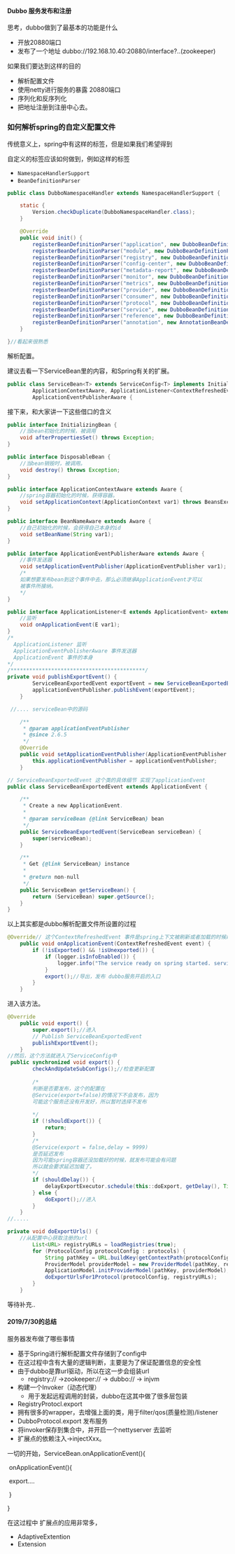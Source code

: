 #### Dubbo 服务发布和注册

思考，dubbo做到了最基本的功能是什么

* 开放20880端口
* 发布了一个地址 dubbo://192.168.10.40:20880/interface?..(zookeeper)

如果我们要达到这样的目的

* 解析配置文件
* 使用netty进行服务的暴露 20880端口
* 序列化和反序列化
* 把地址注册到注册中心去。

### 如何解析spring的自定义配置文件

传统意义上，spring中有<bean>这样的标签，但是如果我们希望得到

自定义的标签应该如何做到，例如<Pop>这样的标签

* `NamespaceHandlerSupport`
* `BeanDefinitionParser`

```java
public class DubboNamespaceHandler extends NamespaceHandlerSupport {

    static {
        Version.checkDuplicate(DubboNamespaceHandler.class);
    }

    @Override
    public void init() {
        registerBeanDefinitionParser("application", new DubboBeanDefinitionParser(ApplicationConfig.class, true));
        registerBeanDefinitionParser("module", new DubboBeanDefinitionParser(ModuleConfig.class, true));
        registerBeanDefinitionParser("registry", new DubboBeanDefinitionParser(RegistryConfig.class, true));
        registerBeanDefinitionParser("config-center", new DubboBeanDefinitionParser(ConfigCenterBean.class, true));
        registerBeanDefinitionParser("metadata-report", new DubboBeanDefinitionParser(MetadataReportConfig.class, true));
        registerBeanDefinitionParser("monitor", new DubboBeanDefinitionParser(MonitorConfig.class, true));
        registerBeanDefinitionParser("metrics", new DubboBeanDefinitionParser(MetricsConfig.class, true));
        registerBeanDefinitionParser("provider", new DubboBeanDefinitionParser(ProviderConfig.class, true));
        registerBeanDefinitionParser("consumer", new DubboBeanDefinitionParser(ConsumerConfig.class, true));
        registerBeanDefinitionParser("protocol", new DubboBeanDefinitionParser(ProtocolConfig.class, true));
        registerBeanDefinitionParser("service", new DubboBeanDefinitionParser(ServiceBean.class, true));
        registerBeanDefinitionParser("reference", new DubboBeanDefinitionParser(ReferenceBean.class, false));
        registerBeanDefinitionParser("annotation", new AnnotationBeanDefinitionParser());
    }

}//看起来很熟悉
```

解析配置。

建议去看一下ServiceBean里的内容，和Spring有关的扩展。

```java
public class ServiceBean<T> extends ServiceConfig<T> implements InitializingBean, DisposableBean,
        ApplicationContextAware, ApplicationListener<ContextRefreshedEvent>, BeanNameAware,
        ApplicationEventPublisherAware {

```

接下来，和大家讲一下这些借口的含义

```java
public interface InitializingBean {
    //当bean初始化的时候，被调用
    void afterPropertiesSet() throws Exception;
}

public interface DisposableBean {
    //当bean销毁时，被调用。
    void destroy() throws Exception;
}

public interface ApplicationContextAware extends Aware {
    //spring容器初始化的时候，获得容器。
    void setApplicationContext(ApplicationContext var1) throws BeansException;
}

public interface BeanNameAware extends Aware {
    //自己初始化的时候，会获得自己本身的id
    void setBeanName(String var1);
}

public interface ApplicationEventPublisherAware extends Aware {
    //事件发送器
    void setApplicationEventPublisher(ApplicationEventPublisher var1);
	/*
	如果想要发布bean到这个事件中去，那么必须继承ApplicationEvent才可以
	被事件所接纳。
	*/
}

public interface ApplicationListener<E extends ApplicationEvent> extends EventListener {
    //监听
    void onApplicationEvent(E var1);
}
/*
  ApplicationListener 监听
  ApplicationEventPublisherAware 事件发送器
  ApplicationEvent 事件的本身
*/
/*******************************************/
private void publishExportEvent() {
        ServiceBeanExportedEvent exportEvent = new ServiceBeanExportedEvent(this);
        applicationEventPublisher.publishEvent(exportEvent);
    }

 //.... serviceBean中的源码

    /**
     * @param applicationEventPublisher
     * @since 2.6.5
     */
    @Override
    public void setApplicationEventPublisher(ApplicationEventPublisher applicationEventPublisher) {
        this.applicationEventPublisher = applicationEventPublisher;
    }

// ServiceBeanExportedEvent 这个类的具体细节 实现了applicationEvent
public class ServiceBeanExportedEvent extends ApplicationEvent {

    /**
     * Create a new ApplicationEvent.
     *
     * @param serviceBean {@link ServiceBean} bean
     */
    public ServiceBeanExportedEvent(ServiceBean serviceBean) {
        super(serviceBean);
    }

    /**
     * Get {@link ServiceBean} instance
     *
     * @return non-null
     */
    public ServiceBean getServiceBean() {
        return (ServiceBean) super.getSource();
    }
}

```

以上其实都是dubbo解析配置文件所设置的过程

```java
@Override// 这个ContextRefreshedEvent 事件是spring上下文被刷新或者加载的时候刷新
    public void onApplicationEvent(ContextRefreshedEvent event) {
        if (!isExported() && !isUnexported()) {
            if (logger.isInfoEnabled()) {
                logger.info("The service ready on spring started. service: " + getInterface());
            }
            export();//导出，发布 dubbo服务开启的入口
        }
    }
```

进入该方法。

```java
@Override
    public void export() {
        super.export();//进入
        // Publish ServiceBeanExportedEvent
        publishExportEvent();
    }
//然后，这个方法就进入了ServiceConfig中
 public synchronized void export() {
        checkAndUpdateSubConfigs();//检查更新配置
	
     	/*
     	判断是否要发布，这个的配置在
     	@Service(export=false)的情况下不会发布，因为
     	可能这个服务还没有开发好，所以暂时选择不发布
     	
     	*/
        if (!shouldExport()) {
            return;
        }
		/*
		@Service(export = false,delay = 9999)
		是否延迟发布
		因为可能spring容器还没加载好的时候，就发布可能会有问题
		所以就会要求延迟加载了。
		*/
        if (shouldDelay()) {
            delayExportExecutor.schedule(this::doExport, getDelay(), TimeUnit.MILLISECONDS);
        } else {
            doExport();//进入
        }
    }
//.....

private void doExportUrls() {
    //从配置中心获取注册的url
        List<URL> registryURLs = loadRegistries(true);
        for (ProtocolConfig protocolConfig : protocols) {
            String pathKey = URL.buildKey(getContextPath(protocolConfig).map(p -> p + "/" + path).orElse(path), group, version);
            ProviderModel providerModel = new ProviderModel(pathKey, ref, interfaceClass);
            ApplicationModel.initProviderModel(pathKey, providerModel);
            doExportUrlsFor1Protocol(protocolConfig, registryURLs);
        }
    }
```

等待补充..



#### 2019/7/30的总结

服务器发布做了哪些事情

* 基于Spring进行解析配置文件存储到了config中
* 在这过程中含有大量的逻辑判断，主要是为了保证配置信息的安全性
* 由于dubbo是靠url驱动，所以在这一步会组装url
  * registry:// ->zookeeper:// -> dubbo:// -> injvm
* 构建一个Invoker（动态代理）
  * 用于发起远程调用的封装，dubbo在这其中做了很多层包装
* RegistryProtocl.export
* 拥有很多的wrapper，去增强上面的类，用于filter/qos(质量检测)/listener
* DubboProtocol.export 发布服务
* 将invoker保存到集合中，并开启一个nettyserver 去监听
* 扩展点的依赖注入->injectXxx。

一切的开始，ServiceBean.onApplicationEvent(){

​	onApplicationEvent(){

​		export....

​	}

}

在这过程中 扩展点的应用非常多，

* AdaptiveExtention
* Extension